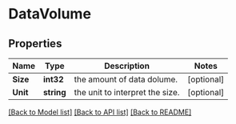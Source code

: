 # DataVolume

## Properties

Name | Type | Description | Notes
------------ | ------------- | ------------- | -------------
**Size** | **int32** | the amount of data dolume. | [optional] 
**Unit** | **string** | the unit to interpret the size. | [optional] 

[[Back to Model list]](../README.md#documentation-for-models) [[Back to API list]](../README.md#documentation-for-api-endpoints) [[Back to README]](../README.md)


